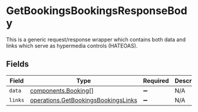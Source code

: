 # GetBookingsBookingsResponseBody

This is a generic request/response wrapper which contains both data and links which serve as hypermedia controls (HATEOAS).


## Fields

| Field                                                                                      | Type                                                                                       | Required                                                                                   | Description                                                                                |
| ------------------------------------------------------------------------------------------ | ------------------------------------------------------------------------------------------ | ------------------------------------------------------------------------------------------ | ------------------------------------------------------------------------------------------ |
| `data`                                                                                     | [components.Booking](../../models/components/booking.md)[]                                 | :heavy_minus_sign:                                                                         | N/A                                                                                        |
| `links`                                                                                    | [operations.GetBookingsBookingsLinks](../../models/operations/getbookingsbookingslinks.md) | :heavy_minus_sign:                                                                         | N/A                                                                                        |